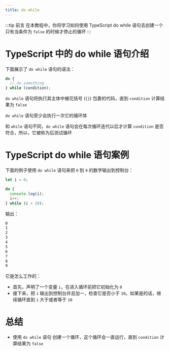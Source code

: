 ```yaml
---
title: do while
---
```


:::tip 前言
在本教程中，你将学习如何使用 TypeScript do while 语句去创建一个只有当条件为 `false` 的时候才停止的循环
:::

# TypeScript 中的 do while 语句介绍

下面展示了 `do while` 语句的语法：

```ts
do {
  // do something
} while (condition);
```

`do while` 语句将执行其主体中被花括号 (`{}`) 包裹的代码，直到 `condition` 计算结果为 `false`

`do while` 语句至少会执行一次它的循环体

和 `while` 语句不同，`do while` 语句会在每次循环迭代以后才计算 `condition` 是否符合，所以，它被称为后测试循环

# TypeScript do while 语句案例

下面的例子使用 `do while` 语句来把 `0` 到 `9` 的数字输出到控制台：

```ts
let i = 0;

do {
  console.log(i);
  i++;
} while (i < 10);
```

输出：

```sh
0
1
2
3
4
5
6
7
8
9
```

它是怎么工作的：

- 首先，声明了一个变量 `i`，在进入循环前把它初始化为 `0`
- 接下来，把 `i` 输出到控制台并且加一，检查它是否小于 `10`。如果是的话，继续循环直到 `i` 大于或者等于 `10`

# 总结

- 使用 `do while` 语句 创建一个循环，这个循环会一直运行，直到 `condition` 计算结果为 `false`
